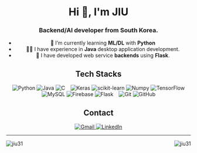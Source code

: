 <div align="center">

  <h1 align="center">Hi 👋, I'm JIU</h1>
  <h3 align="center">Backend/AI developer from South Korea.</h3>

  - 🌱 I’m currently learning **ML/DL** with **Python**
  - 👨‍💻 I have experience in **Java** desktop application development.
  - 🔭 I have developed web service **backends** using **Flask**.
   
  <h2>Tech Stacks</h2>
  <img src="https://img.shields.io/badge/python-3670A0?style=for-the-badge&logo=python&logoColor=ffdd54" alt="Python">
  <img src="https://img.shields.io/badge/java-%23ED8B00.svg?style=for-the-badge&logo=openjdk&logoColor=white" alt="Java">
  <img src="https://img.shields.io/badge/c-%2300599C.svg?style=for-the-badge&logo=c&logoColor=white" alt="C">
  &ensp;
  <img src="https://img.shields.io/badge/Keras-%23D00000.svg?style=for-the-badge&logo=Keras&logoColor=white" alt="Keras">
  <img src="https://img.shields.io/badge/scikit--learn-%23F7931E.svg?style=for-the-badge&logo=scikit-learn&logoColor=white" alt="scikit-learn">
  <img src="https://img.shields.io/badge/numpy-%23013243.svg?style=for-the-badge&logo=numpy&logoColor=white" alt="Numpy">
  <img src="https://img.shields.io/badge/TensorFlow-%23FF6F00.svg?style=for-the-badge&logo=TensorFlow&logoColor=white" alt="TensorFlow">
  <br/>
  <img src="https://img.shields.io/badge/mysql-4479A1.svg?style=for-the-badge&logo=mysql&logoColor=white" alt="MySQL">
  <img src="https://img.shields.io/badge/firebase-DD2C00?style=for-the-badge&logo=firebase&logoColor=white" alt="Firebase">
  <img src="https://img.shields.io/badge/flask-000000?style=for-the-badge&logo=flask&logoColor=white" alt="Flask">
  &ensp;
  <img src="https://img.shields.io/badge/git-%23F05033.svg?style=for-the-badge&logo=git&logoColor=white" alt="Git">
  <img src="https://img.shields.io/badge/github-%23121011.svg?style=for-the-badge&logo=github&logoColor=white" alt="GitHub">

  <br/>
  <h2>Contact</h2>  
  <a href="mailto:jiu.jung.cs@gmail.com">
    <img src="https://img.shields.io/badge/Gmail-d14836?style=flat-square&logo=Gmail&logoColor=white" alt="Gmail">
  </a> 
  <a href="https://www.linkedin.com/in/jiwoo-jung-cs">
    <img src="https://img.shields.io/badge/-LinkedIn-blue?style=flat-square&logo=Linkedin&logoColor=white" alt="LinkedIn">
  </a>

  ***
  <p><img align="left" src="https://github-readme-stats.vercel.app/api/top-langs?username=jiu31&show_icons=true&locale=en&layout=compact" alt="jiu31" /></p>
  <p>&nbsp;<img align="right" src="https://github-readme-stats.vercel.app/api?username=jiu31&show_icons=true&locale=en" alt="jiu31" /></p>
  
</div><p align="center">
